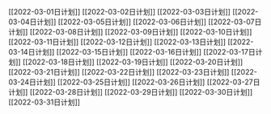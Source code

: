 [[2022-03-01日计划]]
[[2022-03-02日计划]]
[[2022-03-03日计划]]
[[2022-03-04日计划]]
[[2022-03-05日计划]]
[[2022-03-06日计划]]
[[2022-03-07日计划]]
[[2022-03-08日计划]]
[[2022-03-09日计划]]
[[2022-03-10日计划]]
[[2022-03-11日计划]]
[[2022-03-12日计划]]
[[2022-03-13日计划]]
[[2022-03-14日计划]]
[[2022-03-15日计划]]
[[2022-03-16日计划]]
[[2022-03-17日计划]]
[[2022-03-18日计划]]
[[2022-03-19日计划]]
[[2022-03-20日计划]]
[[2022-03-21日计划]]
[[2022-03-22日计划]]
[[2022-03-23日计划]]
[[2022-03-24日计划]]
[[2022-03-25日计划]]
[[2022-03-26日计划]]
[[2022-03-27日计划]]
[[2022-03-28日计划]]
[[2022-03-29日计划]]
[[2022-03-30日计划]]
[[2022-03-31日计划]]